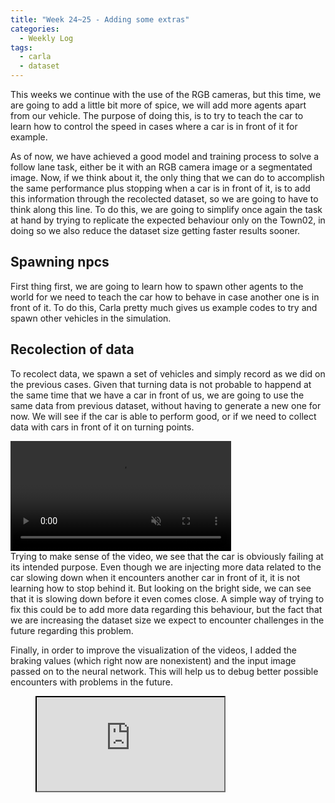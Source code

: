 ```yaml
---
title: "Week 24~25 - Adding some extras"
categories:
  - Weekly Log
tags:
  - carla
  - dataset
---
```


This weeks we continue with the use of the RGB cameras, but this time, we are going to add a little bit more of spice, we will add more agents apart from our vehicle. The purpose of doing this, is to try to teach the car to learn how to control the speed in cases where a car is in front of it for example.

As of now, we have achieved a good model and training process to solve a follow lane task, either be it with an RGB camera image or a segmentated image. Now, if we think about it, the only thing that we can do to accomplish the same performance plus stopping when a car is in front of it, is to add this information through the recolected dataset, so we are going to have to think along this line. To do this, we are going to simplify once again the task at hand by trying to replicate the expected behaviour only on the Town02, in doing so we also reduce the dataset size getting faster results sooner.

## Spawning npcs

First thing first, we are going to learn how to spawn other agents to the world for we need to teach the car how to behave in case another one is in front of it. To do this, Carla pretty much gives us example codes to try and spawn other vehicles in the simulation.

## Recolection of data

To recolect data, we spawn a set of vehicles and simply record as we did on the previous cases. Given that turning data is not probable to happend at the same time that we have a car in front of us, we are going to use the same data from previous dataset, without having to generate a new one for now. We will see if the car is able to perform good, or if we need to collect data with cars in front of it on turning points.

<video src="https://user-images.githubusercontent.com/47086664/207923674-7bde2eb2-3b43-4944-970c-a18275049708.mp4" data-canonical-src="https://user-images.githubusercontent.com/47086664/207923674-7bde2eb2-3b43-4944-970c-a18275049708.mp4" controls="controls" muted="muted" class="align-center" style="width:70%">
</video>
<br>
Trying to make sense of the video, we see that the car is obviously failing at its intended purpose. Even though we are injecting more data related to the car slowing down when it encounters another car in front of it, it is not learning how to stop behind it. But looking on the bright side, we can see that it is slowing down before it even comes close. A simple way of trying to fix this could be to add more data regarding this behaviour, but the fact that we are increasing the dataset size we expect to encounter challenges in the future regarding this problem.

Finally, in order to improve the visualization of the videos, I added the braking values (which right now are nonexistent) and the input image passed on to the neural network. This will help us to debug better possible encounters with problems in the future.

<figure class="align-center">
    <a href=""><iframe src="https://www.youtube.com/embed/FbxWyy3VIgg"></iframe></a>
</figure>